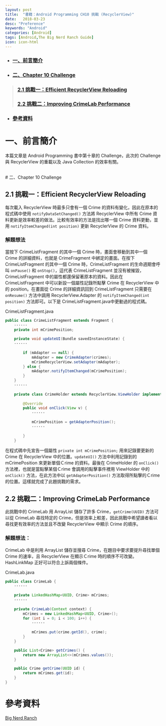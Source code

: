 ```yaml
---
layout: post
title:  "書籍：Android Programming CH10 挑戰 (RecyclerView)"
date:   2018-03-23
desc: "Preference"
keywords: "Android"
categories: [Android]
tags: [Android,The Big Nerd Ranch Guide]
icon: icon-html
---
```


* ### [一、前言簡介](#1)
* ### [二、Chapter 10 Challenge](#2)
> ### [2.1 挑戰一：Efficient RecyclerView Reloading](#2.1)
> ### [2.2 挑戰二：Improving CrimeLab Performance](#2.2)
* ### [參考資料](#3)

<h2 id="1"></h2>

# 一、前言簡介
本篇文章是 Android Programming 書中第十章的 Challenge，此次的 Challenge 與 RecyclerView 的重載以及 Java Collection 的效率有關。

<h2 id="2"></h2>
# 二、Chapter 10 Challenge

<h2 id="2.1"></h2>

## 2.1 挑戰一：Efficient RecyclerView Reloading
每次載入 RecyclerView 時最多只會有一個 Crime 的資料有變化，因此在原本的程式碼中使用 `notifyDataSetChanged()` 方法將 RecyclerView 中所有 Crime 資料更新是效率較差的做法。比較有效率的方法是找出哪一個 Crime 資料更動，並用 `notifyItemChanged(int position)` 更新 RecyclerView 的 Crime 資料。

### 解題想法
當按下 CrimeListFragment 的其中一個 Crime 時，畫面會移動到其中一個 Crime 的詳細資料，也就是 CrimeFragment 中綁定的畫面。在按下 CrimeListFragment 的其中一個 Crime 時，CrimeListFragment 的生命週期會呼叫 `onPause()` 和 `onStop()`，這代表 CrimeListFragment 並沒有被摧毀，CrimeListFragment 中的屬性都還保留著原本的資料。因此在 CrimeListFragment 中可以新設一個屬性記錄所點擊 Crime 在 RecyclerView 中的 position。在畫面從 Crime 的詳細資訊回到 CrimeListFragment 只需要在 `onResume()` 方法中調用 RecyclerView.Adapter 的 `notifyItemChanged(int position)` 方法即可。以下是 CrimeListFragment.java中更動過的程式碼。

CrimeListFragment.java

```java
public class CrimeListFragment extends Fragment {
    ······
    private int mCrimePosition;
    
    private void updateUI(Bundle savedInstanceState) {
    ······
    
        if (mAdapter == null) {
            mAdapter = new CrimeAdapter(crimes);
            mCrimeRecyclerView.setAdapter(mAdapter);
        } else {
            mAdapter.notifyItemChanged(mCrimePosition);
        }
    }
    ······
    
    private class CrimeHolder extends RecyclerView.ViewHolder implements View.OnClickListener {
    
        @Override
        public void onClick(View v) {
            ······
            
            mCrimePosition = getAdapterPosition();
            ······
            
        }
    }
```
在程式碼中先宣告一個屬性 `private int mCrimePosition;` 用來記錄要更新的 Crime 在 RecyclerView 中的位置。`updateUI()` 方法中利用記錄到的 mCrimePosition 來更新單個Ｃrime 的資料。最後在 CrimeHolder 的 `onClick()` 方法裡，也就是當點擊某個Ｃrime 會調用的點擊事件裡用 ViewHolder 中的 `onClick()` 方法，在此方法中以 `getAdapterPosition()` 方法取得所點擊的Ｃrime 的位置。這樣就完成了此題挑戰的需求。

<h2 id="2.2"></h2>

## 2.2 挑戰二：Improving CrimeLab Performance
此挑戰中的 CrimeLab 用 ArrayList 儲存了許多 Crime，`getCrime(UUID)` 方法可以從 CrimeLab 尋找特定的 Crime，但是效率上較差，因此挑戰中希望讀者看以尋找更有效率的方法並且不改變 RecyclerView 中顯示 Crime 的順序。

### 解題想法：
CrimeLab 中是利用 ArrayList 儲存並搜尋 Crime，在題目中要求要提升尋找單個 Crime 的速率，且 RecyclerView 在顯示Ｃrime 時的順序不可改變。HashLinkMap 正好可以符合上訴兩個條件。

CrimeLab.java

```java
public class CrimeLab {
    ······
    
    private LinkedHashMap<UUID, Crime> mCrimes;
    ······
    
    private CrimeLab(Context context) {
        mCrimes = new LinkedHashMap<UUID, Crime>();
        for (int i = 0; i < 100; i++) {
            ······
            
            mCrimes.put(crime.getId(), crime);
        }
    }

    public List<Crime> getCrimes() {
        return new ArrayList<>(mCrimes.values());
    }

    public Crime getCrime(UUID id) {
        return mCrimes.get(id);
    }
}

```

# 參考資料

[Big Nerd Ranch](https://forums.bignerdranch.com/c/android-programming-the-big-nerd-ranch-guide)